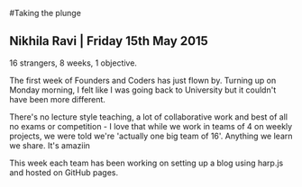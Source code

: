 #Taking the plunge
## Nikhila Ravi | Friday 15th May 2015

16 strangers, 8 weeks, 1 objective. 

The first week of Founders and Coders has just flown by. Turning up on Monday morning, I felt like I was going back to University but it couldn't have been more different. 

There's no lecture style teaching, a lot of collaborative work and best of all no exams or competition - I love that while we work in teams of 4 on weekly projects, we were told we're 'actually one big team of 16'.  Anything we learn we share.  It's amaziin

This week each team has been working on setting up a blog using harp.js and hosted on GitHub pages.  